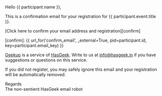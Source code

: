 Hello {{ participant.name }},

This is a confirmation email for your registration for {{ participant.event.title }}.

[Click here to confirm your email address and registration][confirm]

[confirm]: {{ url_for('confirm_email', _external=True, pid=participant.id, key=participant.email_key) }}

[Geekup][gu] is a service of [HasGeek][hg]. Write to us at
info@hasgeek.in if you have suggestions or questions on this service.

[gu]: http://geekup.in
[hg]: http://hasgeek.com

If you did not register, you may safely ignore this email and your registration will be automatically removed.

Regards  
The non-sentient HasGeek email robot
